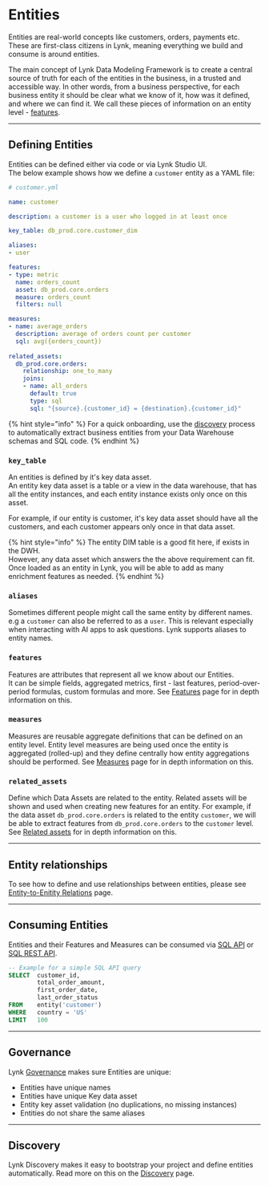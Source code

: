 # Entities

Entities are real-world concepts like customers, orders, payments etc.\
These are first-class citizens in Lynk, meaning everything we build and consume is around entities.

The main concept of Lynk Data Modeling Framework is to create a central source of truth for each of the entities in the business, in a trusted and accessible way. In other words, from a business perspective, for each business entity it should be clear what we know of it, how was it defined, and where we can find it. We call these pieces of information on an entity level - [features](features/).

***

## Defining Entities

Entities can be defined either via code or via Lynk Studio UI.\
The below example shows how we define a `customer` entity as a YAML file:

```yaml
# customer.yml

name: customer

description: a customer is a user who logged in at least once

key_table: db_prod.core.customer_dim

aliases:
- user

features:
- type: metric
  name: orders_count
  asset: db_prod.core.orders
  measure: orders_count
  filters: null

measures:
- name: average_orders
  description: average of orders count per customer
  sql: avg({orders_count})
  
related_assets:
  db_prod.core.orders:
    relationship: one_to_many
    joins:
    - name: all_orders
      default: true
      type: sql
      sql: "{source}.{customer_id} = {destination}.{customer_id}"

```

{% hint style="info" %}
For a quick onboarding, use the [discovery](entities.md#discovery) process to automatically extract business entities from your Data Warehouse schemas and SQL code.
{% endhint %}

### `key_table`

An entities is defined by it's key data asset.\
An entity key data asset is a table or a view in the data warehouse, that has all the entity instances, and each entity instance exists only once on this asset.

For example, if our entity is customer, it's key data asset should have all the customers, and each customer appears only once in that data asset.

{% hint style="info" %}
The entity DIM table is a good fit here, if exists in the DWH.\
However, any data asset which answers the the above requirement can fit. Once loaded as an entity in Lynk, you will be able to add as many enrichment features as needed.
{% endhint %}

### `aliases`

Sometimes different people might call the same entity by different names. e.g a `customer` can also be referred to as a `user`. This is relevant especially when interacting with AI apps to ask questions. Lynk supports aliases to entity names.

### `features`

Features are attributes that represent all we know about our Entities.\
It can be simple fields, aggregated metrics, first - last features, period-over-period formulas, custom formulas and more. See [Features](entities.md#features) page for in depth information on this.

### `measures`

Measures are reusable aggregate definitions that can be defined on an entity level. Entity level measures are being used once the entity is aggregated (rolled-up) and they define centrally how entity aggregations should be performed. See [Measures](measures.md) page for in depth information on this.

### `related_assets`

Define which Data Assets are related to the entity. Related assets will be shown and used when creating new features for an entity. For example, if the data asset `db_prod.core.orders` is related to the entity `customer`, we will be able to extract features from `db_prod.core.orders` to the `customer` level. See [Related assets](relationships/related-data-assets.md) for in depth information on this.

***

## Entity relationships

To see how to define and use relationships between entities, please see [Entity-to-Enitity Relations](relationships/related-entities.md) page.

***

## Consuming Entities

Entities and their Features and Measures can be consumed via [SQL API](../consume-and-apis/sql-api.md) or [SQL REST API](../consume-and-apis/sql-rest-api.md).

```sql
-- Example for a simple SQL API query
SELECT  customer_id,
        total_order_amount,
        first_order_date,
        last_order_status
FROM    entity('customer') 
WHERE   country = 'US'
LIMIT   100
```

***

## Governance

Lynk [Governance](../governance.md) makes sure Entities are unique:

* Entities have unique names
* Entities have unique Key data asset
* Entity key asset validation (no duplications, no missing instances)
* Entities do not share the same aliases

***

## Discovery

Lynk Discovery makes it easy to bootstrap your project and define entities automatically. Read more on this on the [Discovery](entities.md#discovery) page.
